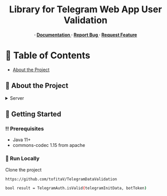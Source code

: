 <div align='center'>

<h1>Library for Telegram Web App User Validation</h1>

<h4> <span> · </span> <a href="https://github.com/tofitaV/TelegramDataValidation/blob/master/README.md"> Documentation </a> <span> · </span> <a href="https://github.com/tofitaV/TelegramDataValidation/issues"> Report Bug </a> <span> · </span> <a href="https://github.com/tofitaV/TelegramDataValidation/issues"> Request Feature </a> </h4>


</div>

# :notebook_with_decorative_cover: Table of Contents

- [About the Project](#star2-about-the-project)


## :star2: About the Project
<details> <summary>Server</summary> <ul>
<li><a href="">Java 11+</a></li>
</ul> </details>

## :toolbox: Getting Started

### :bangbang: Prerequisites

- Java 11+
- commons-codec 1.15 from apache


### :running: Run Locally

Clone the project

```bash
https://github.com/tofitaV/TelegramDataValidation
```

```bash
bool result = TelegramAuth.isValid(telegramInitData, botToken)
```
